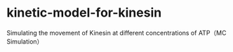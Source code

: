 # kinetic-model-for-kinesin
Simulating the movement of Kinesin at different concentrations of ATP（MC Simulation）
